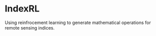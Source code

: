 # IndexRL
Using reinfrocement learning to generate mathematical operations for remote sensing indices.
